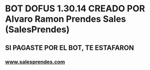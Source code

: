 # BOT DOFUS 1.30.14 CREADO POR Alvaro Ramon Prendes Sales (SalesPrendes)
## SI PAGASTE POR EL BOT, TE ESTAFARON

### www.salesprendes.com